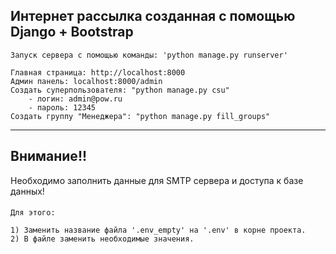 ## Интернет рассылка созданная с помощью Django + Bootstrap

    Запуск сервера с помощью команды: 'python manage.py runserver'
    
    Главная страница: http://localhost:8000
    Админ панель: localhost:8000/admin
    Создать суперпользователя: "python manage.py csu"
        - логин: admin@pow.ru
        - пароль: 12345
    Создать группу "Менеджера": "python manage.py fill_groups"

___
## Внимание!! 
Необходимо заполнить данные для SMTP сервера и доступа к базе данных!
####
    Для этого:

    1) Заменить название файла '.env_empty' на '.env' в корне проекта.
    2) В файле заменить необходимые значения.